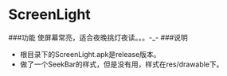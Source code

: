 ScreenLight
===========

###功能
使屏幕常亮，适合夜晚挑灯夜读。。。-_-
###说明
- 根目录下的ScreenLight.apk是release版本。
- 做了一个SeekBar的样式，但是没有用，样式在res/drawable下。

